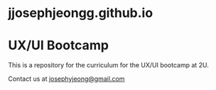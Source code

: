 # jjosephjeongg.github.io

# UX/UI Bootcamp

This is a repository for the curriculum for the UX/UI bootcamp at 2U.

Contact us at josephyjeong@gmail.com

